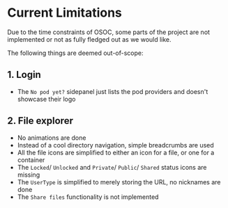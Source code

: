 # Current Limitations

Due to the time constraints of OSOC, some parts of the project are not implemented or not as fully fledged out as we would like.

The following things are deemed out-of-scope:

## 1. Login

- The `No pod yet?` sidepanel just lists the pod providers and doesn't showcase their logo

## 2. File explorer

- No animations are done
- Instead of a cool directory navigation, simple breadcrumbs are used
- All the file icons are simplified to either an icon for a file, or one for a container
- The `Locked`/ `Unlocked` and `Private`/ `Public`/ `Shared` status icons are missing
- The `UserType` is simplified to merely storing the URL, no nicknames are done
- The `Share files` functionality is not implemented

